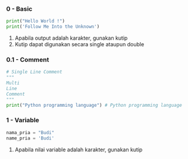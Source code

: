 ### 0 - Basic
```py
print("Hello World !")
print('Follow Me Into the Unknown')
```
1. Apabila output adalah karakter, gunakan kutip
2. Kutip dapat digunakan secara single ataupun double

### 0.1 - Comment
```py
# Single Line Comment
"""
Multi
Line
Comment
"""
print("Python programming language") # Python programming language
```

### 1 - Variable
```py
nama_pria = "Budi"
name_pria = 'Budi'
```
1. Apabila nilai variable adalah karakter, gunakan kutip